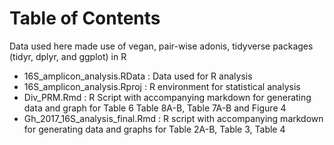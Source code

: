 
# Table of Contents

Data used here made use of vegan, pair-wise adonis, tidyverse packages (tidyr, dplyr, and ggplot) in R

* 16S_amplicon_analysis.RData : Data used for R analysis 
* 16S_amplicon_analysis.Rproj : R environment for statistical analysis 
* Div_PRM.Rmd : R Script with accompanying markdown for generating data and graph for Table 6 Table 8A-B, Table 7A-B and Figure 4 
* Gh_2017_16S_analysis_final.Rmd : R script with accompanying markdown for generating data and graphs for Table 2A-B, Table 3, Table 4
